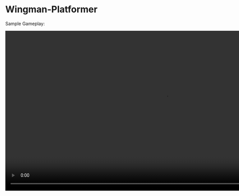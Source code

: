 # Wingman-Platformer
 
Sample Gameplay:

<video width="1000" type="video/mov" src="https://github.com/same19/Wingman-Platformer/assets/86081703/14d449c7-4934-4062-8f54-bfec8b1d472c">


